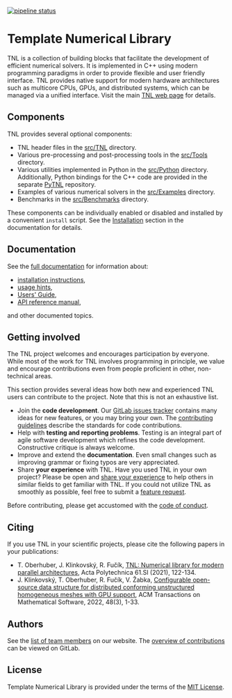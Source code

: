 [![pipeline status](https://gitlab.com/tnl-project/tnl/badges/main/pipeline.svg)](https://gitlab.com/tnl-project/tnl/commits/main)

# Template Numerical Library

TNL is a collection of building blocks that facilitate the development of
efficient numerical solvers. It is implemented in C++ using modern programming
paradigms in order to provide flexible and user friendly interface. TNL provides
native support for modern hardware architectures such as multicore CPUs, GPUs,
and distributed systems, which can be managed via a unified interface.
Visit the main [TNL web page](https://tnl-project.org/) for details.

## Components

TNL provides several optional components:

- TNL header files in the
  [src/TNL](https://gitlab.com/tnl-project/tnl/tree/main/src/TNL)
  directory.
- Various pre-processing and post-processing tools in the
  [src/Tools](https://gitlab.com/tnl-project/tnl/tree/main/src/Tools)
  directory.
- Various utilities implemented in Python in the
  [src/Python](https://gitlab.com/tnl-project/tnl/tree/main/src/Python)
  directory. Additionally, Python bindings for the C++ code are provided in
  the separate [PyTNL](https://gitlab.com/tnl-project/pytnl) repository.
- Examples of various numerical solvers in the
  [src/Examples](https://gitlab.com/tnl-project/tnl/tree/main/src/Examples)
  directory.
- Benchmarks in the
  [src/Benchmarks](https://gitlab.com/tnl-project/tnl/tree/main/src/Benchmarks)
  directory.

These components can be individually enabled or disabled and installed by a
convenient `install` script. See the [Installation][installation] section in
the documentation for details.

## Documentation

See the [full documentation][full documentation] for information about:

- [installation instructions][installation],
- [usage hints][usage],
- [Users' Guide][UsersGuide],
- [API reference manual][API],

and other documented topics.

[full documentation]: https://mmg-gitlab.fjfi.cvut.cz/doc/tnl/
[installation]: https://mmg-gitlab.fjfi.cvut.cz/doc/tnl/#installation
[usage]: https://mmg-gitlab.fjfi.cvut.cz/doc/tnl/#usage
[UsersGuide]: https://mmg-gitlab.fjfi.cvut.cz/doc/tnl/UsersGuide.html
[API]: https://mmg-gitlab.fjfi.cvut.cz/doc/tnl/annotated.html

## Getting involved

The TNL project welcomes and encourages participation by everyone. While most of the work for TNL
involves programming in principle, we value and encourage contributions even from people proficient
in other, non-technical areas.

This section provides several ideas how both new and experienced TNL users can contribute to the
project. Note that this is not an exhaustive list.

- Join the __code development__. Our [GitLab issues tracker][GitLab issues] contains many ideas for
  new features, or you may bring your own. The [contributing guidelines](CONTRIBUTING.md) describe
  the standards for code contributions.
- Help with __testing and reporting problems__. Testing is an integral part of agile software
  development which refines the code development. Constructive critique is always welcome.
- Improve and extend the __documentation__. Even small changes such as improving grammar or fixing
  typos are very appreciated.
- Share __your experience__ with TNL. Have you used TNL in your own project? Please be open and
  [share your experience][contact] to help others in similar fields to get familiar with TNL. If
  you could not utilize TNL as smoothly as possible, feel free to submit a [feature request][GitLab
  issues].

Before contributing, please get accustomed with the [code of conduct][code of conduct].

[GitLab issues]: https://gitlab.com/tnl-project/tnl/-/issues
[code of conduct]: CODE_OF_CONDUCT.md
[contact]: https://tnl-project.org/#contact

## Citing

If you use TNL in your scientific projects, please cite the following papers in
your publications:

- T. Oberhuber, J. Klinkovský, R. Fučík, [TNL: Numerical library for modern parallel architectures](
  https://ojs.cvut.cz/ojs/index.php/ap/article/view/6075), Acta Polytechnica 61.SI (2021), 122-134.
- J. Klinkovský, T. Oberhuber, R. Fučík, V. Žabka, [Configurable open-source data structure for
  distributed conforming unstructured homogeneous meshes with GPU support](
  https://doi.org/10.1145/3536164), ACM Transactions on Mathematical Software, 2022, 48(3), 1-33.

## Authors

See the [list of team members](https://tnl-project.org/about/) on our website.
The [overview of contributions](https://gitlab.com/tnl-project/tnl/-/graphs/main)
can be viewed on GitLab.

## License

Template Numerical Library is provided under the terms of the [MIT License](
https://gitlab.com/tnl-project/tnl/blob/main/LICENSE).
